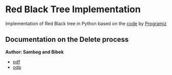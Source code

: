 # Red Black Tree Implementation

Implementation of Red Black tree in Python based on the [code](https://www.programiz.com/dsa/red-black-tree) by [Programiz](https://www.programiz.com/)  

## Documentation on the Delete process

**Author: Sambeg and Bibek**

- [pdf](red_black_tree.pdf)
- [odp](red_black_tree.odp)
